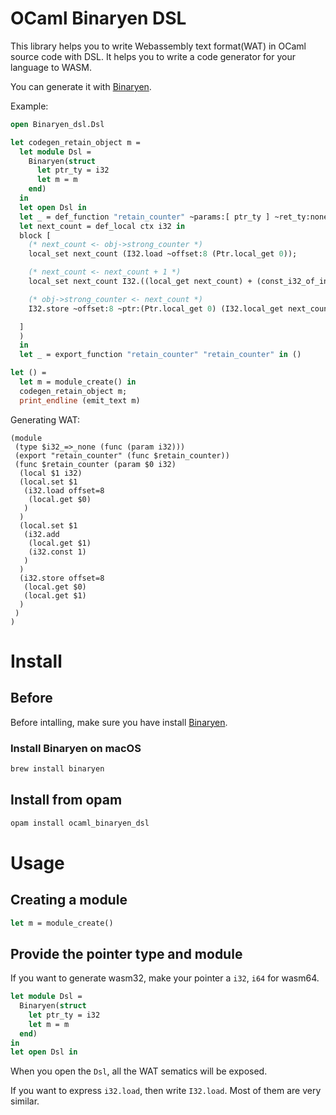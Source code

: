 
# OCaml Binaryen DSL


This library helps you to write Webassembly text format(WAT) in OCaml source code with DSL. It helps you to write a code generator for your language to WASM.

You can generate it with [Binaryen](https://github.com/WebAssembly/binaryen).

Example:

```OCaml
open Binaryen_dsl.Dsl

let codegen_retain_object m =
  let module Dsl =
    Binaryen(struct
      let ptr_ty = i32
      let m = m
    end)
  in
  let open Dsl in
  let _ = def_function "retain_counter" ~params:[ ptr_ty ] ~ret_ty:none (fun ctx ->
  let next_count = def_local ctx i32 in
  block [
    (* next_count <- obj->strong_counter *)
    local_set next_count (I32.load ~offset:8 (Ptr.local_get 0));

    (* next_count <- next_count + 1 *)
    local_set next_count I32.((local_get next_count) + (const_i32_of_int 1));

    (* obj->strong_counter <- next_count *)
    I32.store ~offset:8 ~ptr:(Ptr.local_get 0) (I32.local_get next_count);

  ]
  )
  in
  let _ = export_function "retain_counter" "retain_counter" in ()

let () = 
  let m = module_create() in
  codegen_retain_object m;
  print_endline (emit_text m)
```

Generating WAT:
```wat
(module
 (type $i32_=>_none (func (param i32)))
 (export "retain_counter" (func $retain_counter))
 (func $retain_counter (param $0 i32)
  (local $1 i32)
  (local.set $1
   (i32.load offset=8
    (local.get $0)
   )
  )
  (local.set $1
   (i32.add
    (local.get $1)
    (i32.const 1)
   )
  )
  (i32.store offset=8
   (local.get $0)
   (local.get $1)
  )
 )
)
```

# Install

## Before

Before intalling, make sure you have install [Binaryen](https://github.com/WebAssembly/binaryen).

### Install Binaryen on macOS

```bash
brew install binaryen
```

## Install from opam

```bash
opam install ocaml_binaryen_dsl
```

# Usage

## Creating a module

```OCaml
let m = module_create()
```

## Provide the pointer type and module

If you want to generate wasm32, make your pointer a `i32`,
`i64` for wasm64.

``` OCaml
let module Dsl =
  Binaryen(struct
    let ptr_ty = i32
    let m = m
  end)
in
let open Dsl in
```

When you open the `Dsl`, all the WAT sematics will be exposed.

If you want to express `i32.load`, then write `I32.load`.
Most of them are very similar.
